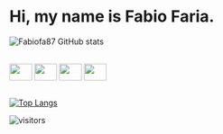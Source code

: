 # Hi, my name is Fabio Faria.

  
![Fabiofa87 GitHub stats](https://github-readme-stats.vercel.app/api?username=fabiofa87&show_icons=true&theme=dracula)
  

  
<br />
<div>
<img align="center" width="40" height="30" src="https://cdn.jsdelivr.net/gh/devicons/devicon/icons/typescript/typescript-original.svg" />
<img align="center" width="40" height="30" src="https://cdn.jsdelivr.net/gh/devicons/devicon/icons/react/react-original.svg" />
<img align="center" width="40" height="30"  src="https://cdn.jsdelivr.net/gh/devicons/devicon/icons/javascript/javascript-original.svg" />
<img align="center" width="40" height="30"  src="https://cdn.jsdelivr.net/gh/devicons/devicon/icons/css3/css3-original.svg" />
</div>

<br />

[![Top Langs](https://github-readme-stats.vercel.app/api/top-langs/langs_count=6/?username=fabiofa87&layout=compact)](https://github.com/anuraghazra/github-readme-stats)



![visitors](https://visitor-badge.glitch.me/badge?page_id=fabiofa87.id)
